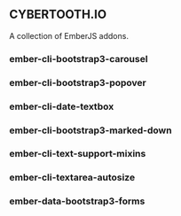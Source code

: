 ## CYBERTOOTH.IO

A collection of EmberJS addons.

### ember-cli-bootstrap3-carousel

### ember-cli-bootstrap3-popover

### ember-cli-date-textbox

### ember-cli-bootstrap3-marked-down

### ember-cli-text-support-mixins

### ember-cli-textarea-autosize

### ember-data-bootstrap3-forms

